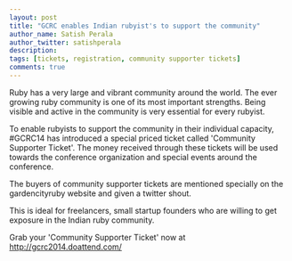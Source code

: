 ```yaml
---
layout: post
title: "GCRC enables Indian rubyist's to support the community"
author_name: Satish Perala
author_twitter: satishperala
description:
tags: [tickets, registration, community supporter tickets]
comments: true
---
```


Ruby has a very large and vibrant community around the world. The ever growing ruby community is one of its most important strengths. Being visible and active in the community is very essential for every rubyist.

To enable rubyists to support the community in their individual capacity, #GCRC14 has introduced a special priced ticket called 'Community Supporter Ticket'. The money received through these tickets will be used towards the conference organization and special events around the conference.

The buyers of community supporter tickets are mentioned specially on the gardencityruby website and given a twitter shout.

This is ideal for freelancers, small startup founders who are willing to get exposure in the Indian ruby community.

Grab your 'Community Supporter Ticket' now at <a href="http://gcrc2014.doattend.com/" target="_blank">http://gcrc2014.doattend.com/</a>
